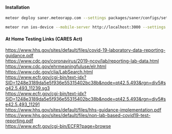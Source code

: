 

#### Installation  

```bash
meteor deploy saner.meteorapp.com --settings packages/saner/configs/settings.saner.epic.json --no-wait

meteor run ios-device --mobile-server http://localhost:3000 --settings packages/saner/configs/settings.saner.nhsn.json

```



#### At Home Testing Links (CARES Act)

https://www.hhs.gov/sites/default/files/covid-19-laboratory-data-reporting-guidance.pdf  
https://www.cdc.gov/coronavirus/2019-ncov/lab/reporting-lab-data.html  
https://www.cdc.gov/ehrmeaningfuluse/elr.html  
https://www.cdc.gov/clia/LabSearch.html  
https://www.ecfr.gov/cgi-bin/text-idx?SID=1248e3189da5e5f936e55315402bc38b&node=pt42.5.493&rgn=div5#sg42.5.493_11239.sg3  
https://www.ecfr.gov/cgi-bin/text-idx?SID=1248e3189da5e5f936e55315402bc38b&node=pt42.5.493&rgn=div5#se42.5.493_11291  
https://www.hhs.gov/sites/default/files/hhs-guidance-implementation.pdf  
https://www.hhs.gov/sites/default/files/non-lab-based-covid19-test-reporting.pdf  
https://www.ecfr.gov/cgi-bin/ECFR?page=browse  










